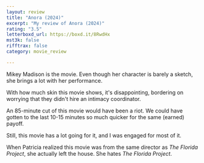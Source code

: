 ```yaml
---
layout: review
title: "Anora (2024)"
excerpt: "My review of Anora (2024)"
rating: "3.5"
letterboxd_url: https://boxd.it/8RwdHx
mst3k: false
rifftrax: false
category: movie_review

---
```


Mikey Madison is the movie. Even though her character is barely a sketch, she brings a lot with her performance.

With how much skin this movie shows, it's disappointing, bordering on worrying that they didn't hire an intimacy coordinator.

An 85-minute cut of this movie would have been a riot. We could have gotten to the last 10-15 minutes so much quicker for the same (earned) payoff.

Still, this movie has a lot going for it, and I was engaged for most of it.

When Patricia realized this movie was from the same director as <i>The Florida Project</i>, she actually left the house. She hates <i>The Florida Project</i>.